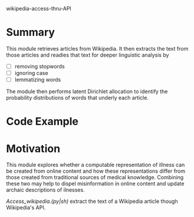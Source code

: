 wikipedia-access-thru-API

Summary
=====

  This module retrieves articles from Wikipedia. It then extracts the text from those articles and readies that text for deeper linguistic analysis by 

   - [ ] removing stopwords
   - [ ] ignoring case 
   - [ ] lemmatizing words
 
 The module then performs latent Dirichlet allocation to identify the probability distributions of words that underly each article.

Code Example
====

Motivation
====

 This module explores whether a computable representation of illness can be created from online content and how these representations differ from those created from traditional sources of medical knowledge. Combining these two may help to dispel misinformation in online content and update archaic descriptions of ilnesses. 


_Access_wikipedia.(py|sh)_ extract the text of a Wikipedia article though Wikipedia's API. 

